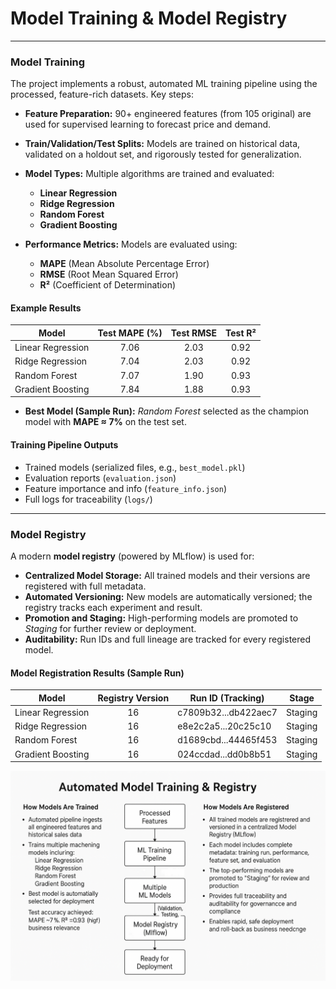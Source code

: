 # Model Training & Model Registry

---

### Model Training

The project implements a robust, automated ML training pipeline using the processed, feature-rich datasets. Key steps:

* **Feature Preparation:**
  90+ engineered features (from 105 original) are used for supervised learning to forecast price and demand.
* **Train/Validation/Test Splits:**
  Models are trained on historical data, validated on a holdout set, and rigorously tested for generalization.
* **Model Types:**
  Multiple algorithms are trained and evaluated:

  * **Linear Regression**
  * **Ridge Regression**
  * **Random Forest**
  * **Gradient Boosting**
* **Performance Metrics:**
  Models are evaluated using:

  * **MAPE** (Mean Absolute Percentage Error)
  * **RMSE** (Root Mean Squared Error)
  * **R²** (Coefficient of Determination)

#### Example Results

| Model             | Test MAPE (%) | Test RMSE | Test R² |
| ----------------- | :-----------: | :-------: | :-----: |
| Linear Regression |      7.06     |    2.03   |   0.92  |
| Ridge Regression  |      7.04     |    2.03   |   0.92  |
| Random Forest     |      7.07     |    1.90   |   0.93  |
| Gradient Boosting |      7.84     |    1.88   |   0.93  |

* **Best Model (Sample Run):**
  *Random Forest* selected as the champion model with **MAPE ≈ 7%** on the test set.

#### Training Pipeline Outputs

* Trained models (serialized files, e.g., `best_model.pkl`)
* Evaluation reports (`evaluation.json`)
* Feature importance and info (`feature_info.json`)
* Full logs for traceability (`logs/`)

---

### Model Registry

A modern **model registry** (powered by MLflow) is used for:

* **Centralized Model Storage:**
  All trained models and their versions are registered with full metadata.
* **Automated Versioning:**
  New models are automatically versioned; the registry tracks each experiment and result.
* **Promotion and Staging:**
  High-performing models are promoted to *Staging* for further review or deployment.
* **Auditability:**
  Run IDs and full lineage are tracked for every registered model.

#### Model Registration Results (Sample Run)

| Model             | Registry Version | Run ID (Tracking)    | Stage   |
| ----------------- | :--------------: | -------------------- | ------- |
| Linear Regression |        16        | c7809b32...db422aec7 | Staging |
| Ridge Regression  |        16        | e8e2c2a5...20c25c10  | Staging |
| Random Forest     |        16        | d1689cbd...44465f453 | Staging |
| Gradient Boosting |        16        | 024ccdad...dd0b8b51  | Staging |

![Automated Model Training & Registry](./images/auto_model_training_and_registry.png)